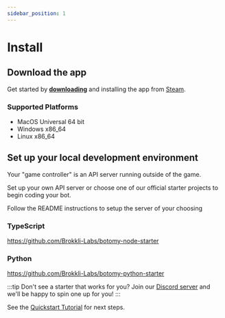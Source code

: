 ```yaml
---
sidebar_position: 1
---
```


# Install

## Download the app

Get started by **[downloading](https://store.steampowered.com/app/3566430/Botomy/?beta=1)** and installing the app from [Steam](https://store.steampowered.com/about/).

### Supported Platforms

- MacOS Universal 64 bit
- Windows x86_64
- Linux x86_64

## Set up your local development environment

Your "game controller" is an API server running outside of the game.

Set up your own API server or choose one of our official starter projects to begin coding your bot.

Follow the README instructions to setup the server of your choosing

### TypeScript

https://github.com/Brokkli-Labs/botomy-node-starter

### Python

https://github.com/Brokkli-Labs/botomy-python-starter

:::tip
Don't see a starter that works for you? Join our [Discord server](https://discord.gg/TTdkaA63zX) and we'll be happy to spin one up for you!
:::

See the [Quickstart Tutorial](/docs/getting-started/quickstart-tutorial) for next steps.

